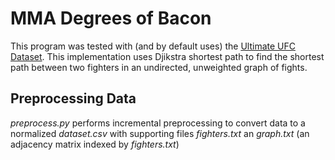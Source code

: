 # MMA Degrees of Bacon
This program was tested with (and by default uses) the [Ultimate UFC Dataset](https://www.kaggle.com/mdabbert/ultimate-ufc-dataset). This implementation uses Djikstra shortest path to find the shortest path between two fighters in an undirected, unweighted graph of fights.

## Preprocessing Data
*preprocess.py* performs incremental preprocessing to convert data to a normalized *dataset.csv* with supporting files *fighters.txt* an *graph.txt* (an adjacency matrix indexed by *fighters.txt*)
